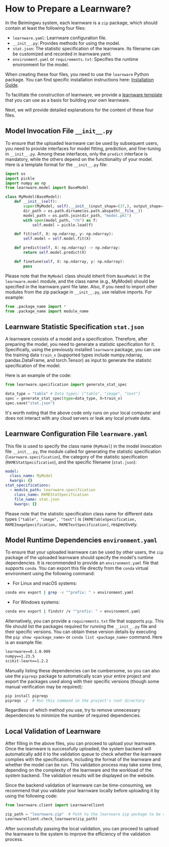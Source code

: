 # How to Prepare a Learnware?

In the Beimingwu system, each learnware is a `zip` package, which should contain at least the following four files:

- `learnware.yaml`: Learnware configuration file.
- `__init__.py`: Provides methods for using the model.
- `stat.json`: The statistic specification of the learnware. Its filename can be customized and recorded in learnware.yaml.
- `environment.yaml` or `requirements.txt`: Specifies the runtime environment for the model.

When creating these four files, you need to use the `learnware` Python package. You can find specific installation instructions here: [Installation Guide](/en/overview/installation).

To facilitate the construction of learnware, we provide a [learnware template](http://www.lamda.nju.edu.cn/learnware/static/learnware-template.zip) that you can use as a basis for building your own learnware.

Next, we will provide detailed explanations for the content of these four files.

## Model Invocation File `__init__.py`

To ensure that the uploaded learnware can be used by subsequent users, you need to provide interfaces for model fitting, prediction, and fine-tuning in `__init__.py`. Among these interfaces, only the `predict` interface is mandatory, while the others depend on the functionality of your model. Here is a template format for the `__init__.py` file:

```py
import os
import pickle
import numpy as np
from learnware.model import BaseModel

class MyModel(BaseModel):
    def __init__(self):
        super(MyModel, self).__init__(input_shape=(37,), output_shape=(1,))
        dir_path = os.path.dirname(os.path.abspath(__file__))
        model_path = os.path.join(dir_path, "model.pkl")
        with open(model_path, "rb") as f:
            self.model = pickle.load(f)

    def fit(self, X: np.ndarray, y: np.ndarray):
        self.model = self.model.fit(X)

    def predict(self, X: np.ndarray) -> np.ndarray:
        return self.model.predict(X)

    def finetune(self, X: np.ndarray, y: np.ndarray):
        pass
```

Please note that the `MyModel` class should inherit from `BaseModel` in the `learnware.model` module, and the class name (e.g., MyModel) should be specified in the learnware.yaml file later. Also, if you need to import other modules from the zip package in `__init__.py`, use relative imports. For example:

```py
from .package_name import *
from .package_name import module_name
```

## Learnware Statistic Specification `stat.json`

A learnware consists of a model and a specification. Therefore, after preparing the model, you need to generate a statistic specification for it. Specifically, using the previously installed `learnware` package, you can use the training data `train_x` (supported types include numpy.ndarray, pandas.DataFrame, and torch.Tensor) as input to generate the statistic specification of the model.

Here is an example of the code:

```py
from learnware.specification import generate_stat_spec

data_type = "table" # Data types: ["table", "image", "text"]
spec = generate_stat_spec(type=data_type, X=train_x)
spec.save("stat.json")
```

It's worth noting that the above code only runs on your local computer and does not interact with any cloud servers or leak any local private data.

## Learnware Configuration File `learnware.yaml`

This file is used to specify the class name (`MyModel`) in the model invocation file `__init__.py`, the module called for generating the statistic specification (`learnware.specification`), the category of the statistic specification (`RKMEStatSpecification`), and the specific filename (`stat.json`):

```yaml
model:
  class_name: MyModel
  kwargs: {}
stat_specifications:
  - module_path: learnware.specification
    class_name: RKMEStatSpecification
    file_name: stat.json
    kwargs: {}
```

Please note that the statistic specification class name for different data types `["table", "image", "text"]` is `[RKMETableSpecification, RKMEImageSpecification, RKMETextSpecification]`, respectively.

## Model Runtime Dependencies `environment.yaml`

To ensure that your uploaded learnware can be used by other users, the `zip` package of the uploaded learnware should specify the model's runtime dependencies. It is recommended to provide an `environment.yaml` file that supports `conda`. You can export this file directly from the `conda` virtual environment using the following command:

- For Linux and macOS systems:

```bash
conda env export | grep -v "^prefix: " > environment.yaml
```

- For Windows systems:

```bash
conda env export | findstr /v "^prefix: " > environment.yaml
```

Alternatively, you can provide a `requirements.txt` file that supports `pip`. This file should list the packages required for running the `__init__.py` file and their specific versions. You can obtain these version details by executing the `pip show <package_name>` or `conda list <package_name>` command. Here is an example file:

```txt
learnware==0.1.0.999
numpy==1.23.5
scikit-learn==1.2.2
```

Manually listing these dependencies can be cumbersome, so you can also use the `pipreqs` package to automatically scan your entire project and export the packages used along with their specific versions (though some manual verification may be required):

```bash
pip install pipreqs
pipreqs ./  # Run this command in the project's root directory
```

Regardless of which method you use, try to remove unnecessary dependencies to minimize the number of required dependencies.

## Local Validation of Learnware

After filling in the above files, you can proceed to upload your learnware. Once the learnware is successfully uploaded, the system backend will automatically add it to the validation queue to check whether the learnware complies with the specifications, including the format of the learnware and whether the model can be run. This validation process may take some time, depending on the complexity of the learnware and the workload of the system backend. The validation results will be displayed on the website.

Since the backend validation of learnware can be time-consuming, we recommend that you validate your learnware locally before uploading it by using the following code:

```py
from learnware.client import LearnwareClient

zip_path = "learnware.zip"  # Path to the learnware zip package to be validated
LearnwareClient.check_learnware(zip_path)
```

After successfully passing the local validation, you can proceed to upload the learnware to the system to improve the efficiency of the validation process.
